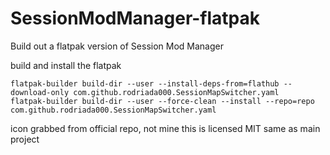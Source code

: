 # SessionModManager-flatpak
Build out a flatpak version of Session Mod Manager

build and install the flatpak
```
flatpak-builder build-dir --user --install-deps-from=flathub --download-only com.github.rodriada000.SessionMapSwitcher.yaml
flatpak-builder build-dir --user --force-clean --install --repo=repo com.github.rodriada000.SessionMapSwitcher.yaml
```

icon grabbed from official repo, not mine
this is licensed MIT same as main project
